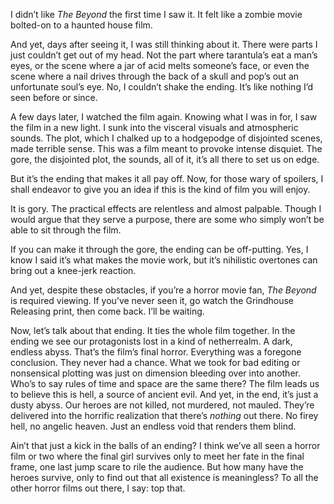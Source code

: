 I didn’t like _The Beyond_ the first time I saw it. It felt like a zombie movie bolted-on to a haunted house film. 

And yet, days after seeing it, I was still thinking about it. There were parts I just couldn’t get out of my head. Not the part where tarantula’s eat a man’s eyes, or the scene where a jar of acid melts someone’s face, or even the scene where a nail drives through the back of a skull and pop’s out an unfortunate soul’s eye. No, I couldn’t shake the ending. It’s like nothing I’d seen before or since.

A few days later, I watched the film again. Knowing what I was in for, I saw the film in a new light. I sunk into the visceral visuals and atmospheric sounds. The plot, which I chalked up to a hodgepodge of disjointed scenes, made terrible sense. This was a film meant to provoke intense disquiet. The gore, the disjointed plot, the sounds, all of it, it’s all there to set us on edge. 

But it’s the ending that makes it all pay off. Now, for those wary of spoilers, I shall endeavor to give you an idea if this is the kind of film you will enjoy.

It is gory. The practical effects are relentless and almost palpable. Though I would argue that they serve a purpose, there are some who simply won’t be able to sit through the film. 

If you can make it through the gore, the ending can be off-putting. Yes, I know I said it’s what makes the movie work, but it’s nihilistic overtones can bring out a knee-jerk reaction. 

And yet, despite these obstacles, if you’re a horror movie fan, _The Beyond_ is required viewing. If you’ve never seen it, go watch the Grindhouse Releasing print, then come back. I’ll be waiting.

Now, let’s talk about that ending. It ties the whole film together. In the ending we see our protagonists lost in a kind of netherrealm. A dark, endless abyss. That’s the film’s final horror. Everything was a foregone conclusion. They never had a chance. What we took for bad editing or nonsensical plotting was just on dimension bleeding over into another. Who’s to say rules of time and space are the same there? The film leads us to believe this is hell, a source of ancient evil. And yet, in the end, it’s just a dusty abyss. Our heroes are not killed, not murdered, not mauled. They’re delivered into the horrific realization that there’s _nothing_ out there. No firey hell, no angelic heaven. Just an endless void that renders them blind. 

Ain’t that just a kick in the balls of an ending? I think we’ve all seen a horror film or two where the final girl survives only to meet her fate in the final frame, one last jump scare to rile the audience. But how many have the heroes survive, only to find out that all existence is meaningless? To all the other horror films out there, I say: top that.


